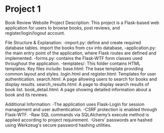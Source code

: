 # Project 1
Book Review Website Project Description: 
This project is a Flask-based web application for users to browse books, post reviews, and register/login/logout account. 

File Structure & Explanation:
-import.py: define and create required database tables. import the books from csv into database,
-application.py: the main entry point of the application, where Flask routes are defined and implemented.
-forms.py: contains the Flask-WTF form classes used throughout the application.
-templates/: This folder contains HTML templates. Key files include:
    base.html: The base template providing common layout and styles.
    login.html and register.html: Templates for user authentication.
    search.html: A page allowing users to search for books and display results.
    search_results.html: A page to display search results of book list.
    book_detail.html: A page showing detailed information about a book and its reviews.

Additional Information:
-The application uses Flask-Login for session management and user authentication.
-CSRF protection is enabled through Flask-WTF.
-Raw SQL commands via SQLAlchemy’s execute method is applied according to project requirement.
-Users' passwords are hashed using Werkzeug's secure password hashing utilities.
